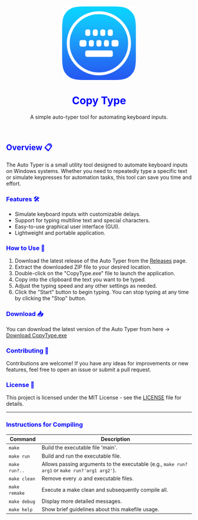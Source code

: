 <p align="center">
  <img height="200px" width="200px" style="display: block;" src="asset/key.png"/>
  <summary align="center">
    <font color="blue">
      <h1 align="center">Copy Type</h1>
    </font>
  </summary>
  <p align="center">A simple auto-typer tool for automating keyboard inputs.</p>
</p><br>

<font color="blue"><h2>Overview 📋</h2></font>

The Auto Typer is a small utility tool designed to automate keyboard inputs on Windows systems. Whether you need to repeatedly type a specific text or simulate keypresses for automation tasks, this tool can save you time and effort.

<font color="blue"><h3>Features 🛠️</h3></font>

- Simulate keyboard inputs with customizable delays.
- Support for typing multiline text and special characters.
- Easy-to-use graphical user interface (GUI).
- Lightweight and portable application.

<font color="blue"><h3>How to Use 🚀</h3></font>

1. Download the latest release of the Auto Typer from the [Releases](releases/download/FirstRelease/CopyType.exe) page.
2. Extract the downloaded ZIP file to your desired location.
3. Double-click on the "CopyType.exe" file to launch the application.
4. Copy into the clipboard the text you want to be typed.
5. Adjust the typing speed and any other settings as needed.
6. Click the "Start" button to begin typing. You can stop typing at any time by clicking the "Stop" button.

<font color="blue"><h3>Download 📥</h3></font>

You can download the latest version of the Auto Typer from here -> [Download CopyType.exe](https://github.com/Francy93/CopyType/releases/download/FirstRelease/CopyType.exe)

<font color="blue"><h3>Contributing 🤝</h3></font>

Contributions are welcome! If you have any ideas for improvements or new features, feel free to open an issue or submit a pull request.

<font color="blue"><h3>License 📄</h3></font>

This project is licensed under the MIT License - see the [LICENSE](LICENSE) file for details.

---

<font color="blue"><h3>Instructions for Compiling</h3></font>

| Command       | Description                                                  |
|---------------|--------------------------------------------------------------|
| `make`        | Build the executable file 'main'.                            |
| `make run`    | Build and run the executable file.                           |
| `make run?..` | Allows passing arguments to the executable (e.g., `make run?arg1` or `make run?'arg1 arg2'`). |
| `make clean`  | Remove every .o and executable files.                        |
| `make remake` | Execute a make clean and subsequently compile all.           |
| `make debug`  | Display more detailed messages.                              |
| `make help`   | Show brief guidelines about this makefile usage.             |
